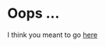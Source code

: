 # Oops ...
I think you meant to go [here](https://harveyf2801.github.io/portfolio/ "Harveys's Portfolio")
